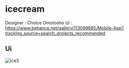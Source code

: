 
# icecream

Designer : Choice Omotosho
Ui : https://www.behance.net/gallery/113099685/Mobile-App?tracking_source=search_projects_recommended

## Ui
![ice3](https://user-images.githubusercontent.com/36598259/116108671-f9a3c000-a668-11eb-8e10-a5e3e0c3bb1c.jpg)




